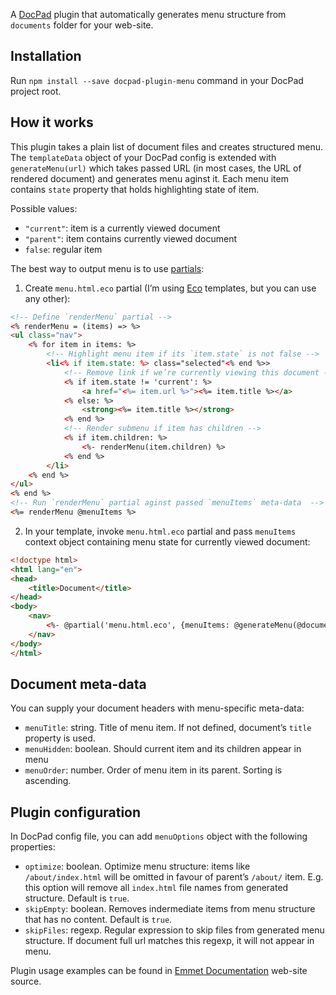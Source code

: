 A [DocPad](https://github.com/bevry/docpad) plugin that automatically generates menu structure from `documents` folder for your web-site.

## Installation ##

Run `npm install --save docpad-plugin-menu` command in your DocPad project root.
    
## How it works ##

This plugin takes a plain list of document files and creates structured menu. The `templateData` object of your DocPad config is extended with `generateMenu(url)` which takes passed URL (in most cases, the URL of rendered document) and generates menu aginst it. Each menu item contains `state` property that holds highlighting state of item.

Possible values:

* `"current"`: item is a currently viewed document
* `"parent"`: item contains currently viewed document
* `false`: regular item

The best way to output menu is to use [partials](https://github.com/docpad/docpad-plugin-partials):

1. Create `menu.html.eco` partial (I’m using [Eco](https://github.com/sstephenson/eco) templates, but you can use any other):

```html
<!-- Define `renderMenu` partial -->
<% renderMenu = (items) => %>
<ul class="nav">
    <% for item in items: %>
        <!-- Highlight menu item if its `item.state` is not false -->
        <li<% if item.state: %> class="selected"<% end %>>
            <!-- Remove link if we’re currently viewing this document -->
            <% if item.state != 'current': %>
                <a href="<%= item.url %>"><%= item.title %></a>
            <% else: %>
                <strong><%= item.title %></strong>
            <% end %>
            <!-- Render submenu if item has children -->
            <% if item.children: %>
                <%- renderMenu(item.children) %>
            <% end %>
        </li>
    <% end %>
</ul>   
<% end %>
<!-- Run `renderMenu` partial aginst passed `menuItems` meta-data  -->
<%= renderMenu @menuItems %>
```

2. In your template, invoke `menu.html.eco` partial and pass `menuItems` context object containing menu state for currently viewed document:

```html
<!doctype html>
<html lang="en">
<head>
    <title>Document</title>
</head>
<body>
    <nav>
        <%- @partial('menu.html.eco', {menuItems: @generateMenu(@document.url)}) %>
    </nav>
</body>
</html>
```

## Document meta-data ##

You can supply your document headers with menu-specific meta-data:

* `menuTitle`: string. Title of menu item. If not defined, document’s `title` property is used.
* `menuHidden`: boolean. Should current item and its children appear in menu
* `menuOrder`: number. Order of menu item in its parent. Sorting is ascending.

## Plugin configuration ##

In DocPad config file, you can add `menuOptions` object with the following properties:

* `optimize`: boolean. Optimize menu structure: items like `/about/index.html` will be omitted in favour of parent’s `/about/` item. E.g. this option will remove all `index.html` file names from generated structure. Default is `true`.
* `skipEmpty`: boolean. Removes indermediate items from menu structure that has no content. Default is `true`.
* `skipFiles`: regexp. Regular expression to skip files from generated menu structure. If document full url matches this regexp, it will not appear in menu.

Plugin usage examples can be found in [Emmet Documentation](https://github.com/emmetio/emmet-docs) web-site source.
